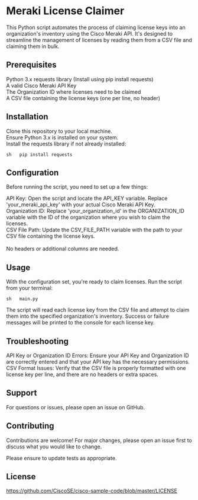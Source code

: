 # Meraki License Claimer
This Python script automates the process of claiming license keys into an organization's inventory using the Cisco Meraki API. It's designed to streamline the management of licenses by reading them from a CSV file and claiming them in bulk.

## Prerequisites
Python 3.x
requests library (Install using pip install requests)<br>
A valid Cisco Meraki API Key<br>
The Organization ID where licenses need to be claimed<br>
A CSV file containing the license keys (one per line, no header)<br>
## Installation
Clone this repository to your local machine.<br>
Ensure Python 3.x is installed on your system.<br>
Install the requests library if not already installed:<br>

`
        sh  
        pip install requests  
`

## Configuration
Before running the script, you need to set up a few things:<br>

API Key: Open the script and locate the API_KEY variable. Replace 'your_meraki_api_key' with your actual Cisco Meraki API Key.<br>
Organization ID: Replace 'your_organization_id' in the ORGANIZATION_ID variable with the ID of the organization where you wish to claim the licenses.<br>
CSV File Path: Update the CSV_FILE_PATH variable with the path to your CSV file containing the license keys.<br>
<br>
No headers or additional columns are needed.<br>

## Usage
With the configuration set, you're ready to claim licenses. Run the script from your terminal:<br>

`
        sh  
        main.py  
`

The script will read each license key from the CSV file and attempt to claim them into the specified organization's inventory. Success or failure messages will be printed to the console for each license key.<br>

## Troubleshooting
API Key or Organization ID Errors: Ensure your API Key and Organization ID are correctly entered and that your API key has the necessary permissions.<br>
CSV Format Issues: Verify that the CSV file is properly formatted with one license key per line, and there are no headers or extra spaces.<br>
## Support
For questions or issues, please open an issue on GitHub.

## Contributing
Contributions are welcome! For major changes, please open an issue first to discuss what you would like to change.<br>

Please ensure to update tests as appropriate.

## License
https://github.com/CiscoSE/cisco-sample-code/blob/master/LICENSE